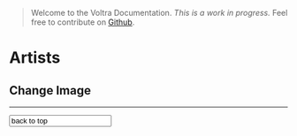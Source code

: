 > Welcome to the Voltra Documentation. 
> *This is a work in progress.* Feel free to contribute on [Github](https://github.com/voltraco/docs).

# Artists

## Change Image

---

<input class="button" value="back to top"></input>
